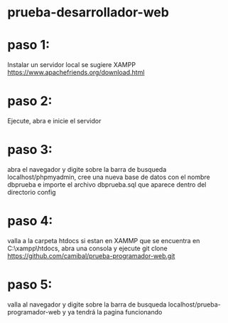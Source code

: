 # prueba-desarrollador-web

# paso 1:<br>
Instalar un servidor local se sugiere XAMPP https://www.apachefriends.org/download.html<br>
# paso 2:<br>
Ejecute, abra e inicie el servidor<br>
# paso 3:<br>
abra el navegador y digite sobre la barra de busqueda localhost/phpmyadmin, cree una nueva base de datos con el nombre dbprueba e importe el archivo dbprueba.sql que aparece dentro del directorio config<br>
# paso 4:<br>
valla a la carpeta htdocs si estan en XAMMP que se encuentra en C:\xampp\htdocs\, abra una consola y ejecute git clone https://github.com/camibal/prueba-programador-web.git<br>
# paso 5:<br>
valla al navegador y digite sobre la barra de busqueda localhost/prueba-programador-web y ya tendrá la pagina funcionando

